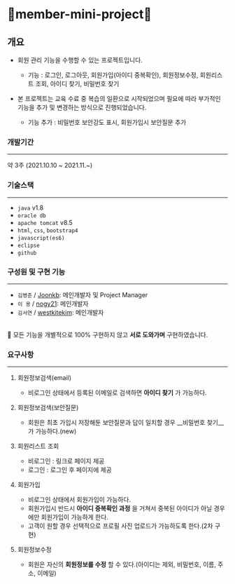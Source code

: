# 🔆member-mini-project🔆

## 개요
- 회원 관리 기능을 수행할 수 있는 프로젝트입니다.

  - 기능 : 로그인, 로그아웃, 회원가입(아이디 중복확인), 회원정보수정, 회원리스트 조회, 아이디 찾기, 비밀번호 찾기

- 본 프로젝트는 교육 수료 중 복습의 일환으로 시작되었으며 필요에 따라 부가적인 기능을 추가 및 변경하는 방식으로 진행되었습니다.

  - 기능 추가 : 비밀번호 보안강도 표시, 회원가입시 보안질문 추가

### 개발기간
---
약 3주 (2021.10.10 ~ 2021.11.~)

### 기술스택
---
- `java` v1.8
- `oracle db`
- `apache tomcat` v8.5
- `html`, `css`, `bootstrap4`
- `javascript(es6)`
- `eclipse`
- `github`

### 구성원 및 구현 기능
---
- `김병준` / [Joonkb](https://github.com/Joonkb/member-mini-project): 메인개발자 및 Project Manager <br>
- `이 용` / [nogy21](https://github.com/nogy21): 메인개발자 <br>
- `김서연` / [westkitekim](https://github.com/westkitekim): 메인개발자 <br><br>

🌈 모든 기능을 개별적으로 100% 구현하지 않고 __서로 도와가며__ 구현하였습니다.

### 요구사항
---
  1. 회원정보검색(email)
      - 비로그인 상태에서 등록된 이메일로 검색하면 __아이디 찾기__ 가 가능하다.
 
  2. 회원정보검색(보안질문)
      - 회원은 최초 가입시 저장해둔 보안질문과 답이 일치할 경우 __비밀번호 찾기__가 가능하다.(new)
      
  3. 회원리스트 조회
      - 비로그인 : 링크로 페이지 제공
      - 로그인 : 로그인 후 페이지에 제공
      
  4. 회원가입
      - 비로그인 상태에서 회원가입이 가능하다.
      - 회원가입시 반드시 __아이디 중복확인 과정__ 을 거쳐서 중복된 아이디가 아닐 경우에만 회원가입이 가능하게 한다.
      - 고객이 원할 경우 선택적으로 프로필 사진 업로드가 가능하도록 한다.(2차 구현)
  
  5. 회원정보수정
      - 회원은 자신의 __회원정보를 수정__ 할 수 있다.(아이디는 제외, 비밀번호, 이름, 주소, 이메일)
      
  
  
 
 


